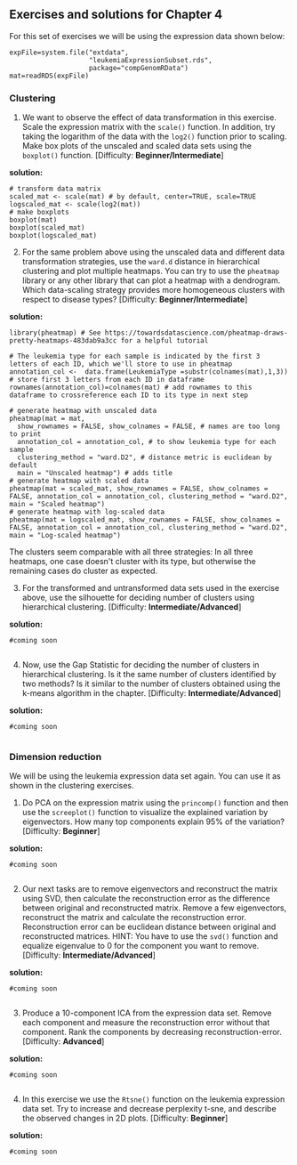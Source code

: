 ## Exercises and solutions for Chapter 4

For this set of exercises we will be using the expression data shown below:
```{r dataLoadClu,eval=FALSE}
expFile=system.file("extdata",
                    "leukemiaExpressionSubset.rds",
                    package="compGenomRData")
mat=readRDS(expFile)

```

### Clustering

1. We want to observe the effect of data transformation in this exercise. Scale the expression matrix with the `scale()` function. In addition, try taking the logarithm of the data with the `log2()` function prior to scaling. Make box plots of the unscaled and scaled data sets using the `boxplot()` function. [Difficulty: **Beginner/Intermediate**]

**solution:**
```{r,echo=FALSE,eval=FALSE}
# transform data matrix
scaled_mat <- scale(mat) # by default, center=TRUE, scale=TRUE
logscaled_mat <- scale(log2(mat))
# make boxplots
boxplot(mat)
boxplot(scaled_mat)
boxplot(logscaled_mat) 
```

2. For the same problem above using the unscaled data and different data transformation strategies, use the `ward.d` distance in hierarchical clustering and plot multiple heatmaps. You can try to use the `pheatmap` library or any other library that can plot a heatmap with a dendrogram. Which data-scaling strategy provides more homogeneous clusters with respect to disease types? [Difficulty: **Beginner/Intermediate**]

**solution:**
```{r,echo=FALSE,eval=FALSE}
library(pheatmap) # See https://towardsdatascience.com/pheatmap-draws-pretty-heatmaps-483dab9a3cc for a helpful tutorial 

# The leukemia type for each sample is indicated by the first 3 letters of each ID, which we'll store to use in pheatmap
annotation_col <-  data.frame(LeukemiaType =substr(colnames(mat),1,3)) # store first 3 letters from each ID in dataframe
rownames(annotation_col)=colnames(mat) # add rownames to this dataframe to crossreference each ID to its type in next step

# generate heatmap with unscaled data
pheatmap(mat = mat,
  show_rownames = FALSE, show_colnames = FALSE, # names are too long to print
  annotation_col = annotation_col, # to show leukemia type for each sample
  clustering_method = "ward.D2", # distance metric is euclidean by default
  main = "Unscaled heatmap") # adds title
# generate heatmap with scaled data
pheatmap(mat = scaled_mat, show_rownames = FALSE, show_colnames = FALSE, annotation_col = annotation_col, clustering_method = "ward.D2", main = "Scaled heatmap")
# generate heatmap with log-scaled data
pheatmap(mat = logscaled_mat, show_rownames = FALSE, show_colnames = FALSE, annotation_col = annotation_col, clustering_method = "ward.D2", main = "Log-scaled heatmap")
```

The clusters seem comparable with all three strategies: In all three heatmaps, one case doesn't cluster with its type, but otherwise the remaining cases do cluster as expected.


3. For the transformed and untransformed data sets used in the exercise above, use the silhouette for deciding number of clusters using hierarchical clustering. [Difficulty: **Intermediate/Advanced**]

**solution:**
```{r,echo=FALSE,eval=FALSE}
#coming soon
 
```

4. Now, use the Gap Statistic for deciding the number of clusters in hierarchical clustering. Is it the same number of clusters identified by two methods? Is it similar to the number of clusters obtained using the k-means algorithm in the chapter. [Difficulty: **Intermediate/Advanced**]

**solution:**
```{r,echo=FALSE,eval=FALSE}
#coming soon
 
```

### Dimension reduction
We will be using the leukemia expression data set again. You can use it as shown in the clustering exercises.

1. Do PCA on the expression matrix using the `princomp()` function and then use the `screeplot()` function to visualize the explained variation by eigenvectors. How many top components explain 95% of the variation? [Difficulty: **Beginner**]

**solution:**
```{r,echo=FALSE,eval=FALSE}
#coming soon
 
```

2. Our next tasks are to remove eigenvectors and reconstruct the matrix using SVD, then calculate the reconstruction error as the difference between original and reconstructed matrix. Remove a few eigenvectors, reconstruct the matrix and calculate the reconstruction error. Reconstruction error can be euclidean distance between original and reconstructed matrices. HINT: You have to use the `svd()` function and equalize eigenvalue to $0$ for the component you want to remove. [Difficulty: **Intermediate/Advanced**]

**solution:**
```{r,echo=FALSE,eval=FALSE}
#coming soon
 
```

3. Produce a 10-component ICA from the expression data set. Remove each component and measure the reconstruction error without that component. Rank the components by decreasing reconstruction-error. [Difficulty: **Advanced**]

**solution:**
```{r,echo=FALSE,eval=FALSE}
#coming soon
 
```

4. In this exercise we use the `Rtsne()` function on the leukemia expression data set. Try to increase and decrease perplexity t-sne, and describe the observed changes in 2D plots. [Difficulty: **Beginner**]

**solution:**
```{r,echo=FALSE,eval=FALSE}
#coming soon
 
```
